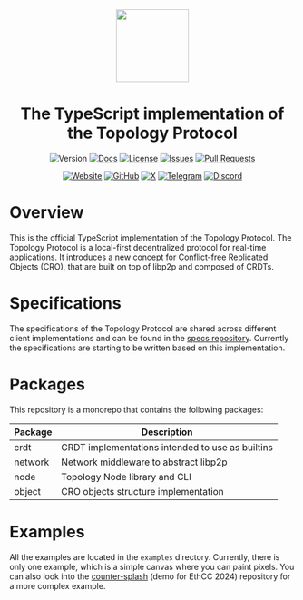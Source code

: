 <div align="center">
  <img src="https://avatars.githubusercontent.com/u/157637200" height="128">
  <br />
  <h1>The TypeScript implementation of the Topology Protocol</h1>
</div>

<div align="center">

![Version](https://img.shields.io/github/package-json/v/topology-foundation/ts-topology)
[![Docs](https://img.shields.io/badge/docs-page-blue)](https://topology-foundation.github.io/ts-topology/)
[![License](https://img.shields.io/badge/license-MIT-green)](https://github.com/topology-foundation/ts-topology/blob/main/LICENSE)
[![Issues](https://img.shields.io/badge/issues-report-red)](https://github.com/topology-foundation/ts-topology/issues)
[![Pull Requests](https://img.shields.io/badge/pull_requests-open-orange)](https://github.com/topology-foundation/ts-topology/pulls)

[![Website](https://img.shields.io/badge/Website-866678)](https://topology.gg)
[![GitHub](https://img.shields.io/badge/GitHub-ffffff)](https://github.com/topology-foundation)
[![X](https://img.shields.io/badge/X-000000)](https://x.com/topology_gg)
[![Telegram](https://img.shields.io/badge/Telegram-24A1DE)](https://t.me/topologyfrens)
[![Discord](https://img.shields.io/badge/Discord-7289da)](https://discord.gg/GUDGzBP5mn)
</div>

# Overview

This is the official TypeScript implementation of the Topology Protocol. The Topology Protocol is a local-first decentralized protocol for real-time applications. It introduces a new concept for Conflict-free Replicated Objects (CRO), that are built on top of libp2p and composed of CRDTs.

# Specifications

The specifications of the Topology Protocol are shared across different client implementations and can be found in the [specs repository](https://github.com/topology-foundation/specs). Currently the specifications are starting to be written based on this implementation.

# Packages

This repository is a monorepo that contains the following packages:

| Package | Description                                      |
|---------|--------------------------------------------------|
| crdt    | CRDT implementations intended to use as builtins |
| network | Network middleware to abstract libp2p            |
| node    | Topology Node library and CLI                    |
| object  | CRO objects structure implementation             |

# Examples

All the examples are located in the `examples` directory. Currently, there is only one example, which is a simple canvas where you can paint pixels. You can also look into the [counter-splash](https://github.com/topology-foundation/counter-splash) (demo for EthCC 2024) repository for a more complex example.
